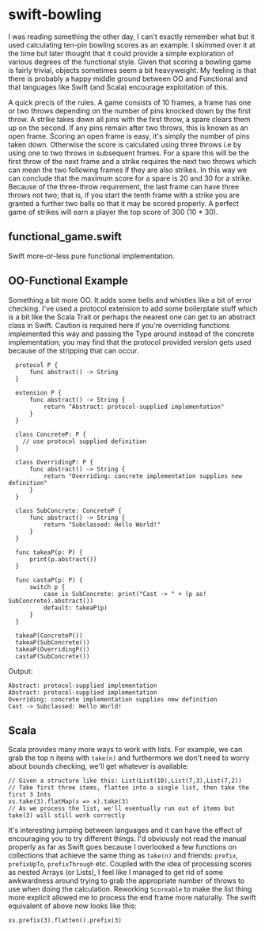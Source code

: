 # swift-bowling

I was reading something the other day, I can't exactly remember what but it used calculating ten-pin bowling scores as an example. I skimmed over it at the time but later thought that it could provide a simple exploration of various degrees of the functional style. Given that scoring a bowling game is fairly trivial, objects sometimes seem a bit heavyweight. My feeling is that there is probably a happy middle ground between OO and Functional and that languages like Swift (and Scala) encourage exploitation of this.

A quick precis of the rules. A game consists of 10 frames, a frame has one or two throws depending on the number of pins knocked down by the first throw. A strike takes down all pins with the first throw, a spare clears them up on the second. If any pins remain after two throws, this is known as an open frame. Scoring an open frame is easy, it's simply the number of pins taken down. Otherwise the score is calculated using three throws i.e by using one to two throws in subsequent frames. For a spare this will be the first throw of the next frame and a strike requires the next two throws which can mean the two following frames if they are also strikes. In this way we can conclude that the maximum score for a spare is 20 and 30 for a strike. Because of the three-throw requirement, the last frame can have three throws not two; that is, if you start the tenth frame with a strike you are granted a further two balls so that it may be scored properly. A perfect game of strikes will earn a player the top score of 300 (10 * 30).


## functional_game.swift
Swift more-or-less pure functional implementation.

## OO-Functional Example
Something a bit more OO. It adds some bells and whistles like a bit of error checking. I've used a protocol extension to add some boilerplate stuff which is a bit like the Scala Trait or perhaps the nearest one can get to an abstract class in Swift. Caution is required here if you're overriding functions implemented this way and passing the Type around instead of the concrete implementation; you may find that the protocol provided version gets used because of the stripping that can occur.
```
  protocol P {
      func abstract() -> String
  }

  extension P {
      func abstract() -> String {
          return "Abstract: protocol-supplied implementation"
      }
  }

  class ConcreteP: P {
    // use protocol supplied definition 
  }

  class OverridingP: P {
      func abstract() -> String {
          return "Overriding: concrete implementation supplies new definition"
      }
  }

  class SubConcrete: ConcreteP {
      func abstract() -> String {
          return "Subclassed: Hello World!"
      }
  }

  func takeaP(p: P) {
      print(p.abstract())
  }
  
  func castaP(p: P) {
      switch p {
          case is SubConcrete: print("Cast -> " + (p as! SubConcrete).abstract())
          default: takeaP(p)
      }
  }

  takeaP(ConcreteP())
  takeaP(SubConcrete())
  takeaP(OverridingP())
  castaP(SubConcrete())
```

Output:
```
Abstract: protocol-supplied implementation
Abstract: protocol-supplied implementation
Overriding: concrete implementation supplies new definition
Cast -> Subclassed: Hello World!
```

## Scala
Scala provides many more ways to work with lists. For example, we can grab the top n items with `take(n)` and furthermore we don't need to worry about bounds checking, we'll get whatever is available:
```
// Given a structure like this: List(List(10),List(7,3),List(7,2))
// Take first three items, flatten into a single list, then take the first 3 Ints
xs.take(3).flatMap(x => x).take(3) 
// As we process the list, we'll eventually run out of items but take(3) will still work correctly
```
It's interesting jumping between languages and it can have the effect of encouraging you to try different things. I'd obviously not read the manual properly as far as Swift goes because I overlooked a few functions on collections that achieve the same thing as `take(n)` and friends: `prefix`, `prefixUpTo`, `prefixThrough` etc. Coupled with the idea of processing scores as nested Arrays (or Lists), I feel like I managed to get rid of some awkwardness around trying to grab the appropriate number of throws to use when doing the calculation. Reworking `Scoreable` to make the list thing more explicit  allowed me to process the end frame more naturally. The swift equivalent of above now looks like this:
```
xs.prefix(3).flatten().prefix(3)
```
